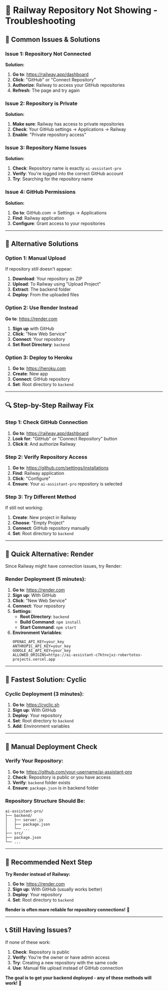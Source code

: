 # 🔧 Railway Repository Not Showing - Troubleshooting

## 🚨 **Common Issues & Solutions**

### **Issue 1: Repository Not Connected**
**Solution:**
1. **Go to**: https://railway.app/dashboard
2. **Click**: "GitHub" or "Connect Repository"
3. **Authorize**: Railway to access your GitHub repositories
4. **Refresh**: The page and try again

### **Issue 2: Repository is Private**
**Solution:**
1. **Make sure**: Railway has access to private repositories
2. **Check**: Your GitHub settings → Applications → Railway
3. **Enable**: "Private repository access"

### **Issue 3: Repository Name Issues**
**Solution:**
1. **Check**: Repository name is exactly `ai-assistant-pro`
2. **Verify**: You're logged into the correct GitHub account
3. **Try**: Searching for the repository name

### **Issue 4: GitHub Permissions**
**Solution:**
1. **Go to**: GitHub.com → Settings → Applications
2. **Find**: Railway application
3. **Configure**: Grant access to your repositories

---

## 🔄 **Alternative Solutions**

### **Option 1: Manual Upload**
If repository still doesn't appear:

1. **Download**: Your repository as ZIP
2. **Upload**: To Railway using "Upload Project"
3. **Extract**: The backend folder
4. **Deploy**: From the uploaded files

### **Option 2: Use Render Instead**
**Go to**: https://render.com
1. **Sign up** with GitHub
2. **Click**: "New Web Service"
3. **Connect**: Your repository
4. **Set Root Directory**: `backend`

### **Option 3: Deploy to Heroku**
1. **Go to**: https://heroku.com
2. **Create**: New app
3. **Connect**: GitHub repository
4. **Set**: Root directory to `backend`

---

## 🔍 **Step-by-Step Railway Fix**

### **Step 1: Check GitHub Connection**
1. **Go to**: https://railway.app/dashboard
2. **Look for**: "GitHub" or "Connect Repository" button
3. **Click it**: And authorize Railway

### **Step 2: Verify Repository Access**
1. **Go to**: https://github.com/settings/installations
2. **Find**: Railway application
3. **Click**: "Configure"
4. **Ensure**: Your `ai-assistant-pro` repository is selected

### **Step 3: Try Different Method**
If still not working:
1. **Create**: New project in Railway
2. **Choose**: "Empty Project"
3. **Connect**: GitHub repository manually
4. **Set**: Root directory to `backend`

---

## 🎯 **Quick Alternative: Render**

Since Railway might have connection issues, try Render:

### **Render Deployment (5 minutes):**
1. **Go to**: https://render.com
2. **Sign up**: With GitHub
3. **Click**: "New Web Service"
4. **Connect**: Your repository
5. **Settings**:
   - **Root Directory**: `backend`
   - **Build Command**: `npm install`
   - **Start Command**: `npm start`
6. **Environment Variables**:
   ```
   OPENAI_API_KEY=your_key
   ANTHROPIC_API_KEY=your_key
   GOOGLE_AI_API_KEY=your_key
   ALLOWED_ORIGINS=https://ai-assistant-c7ktnvjxz-robertotos-projects.vercel.app
   ```

---

## 🚀 **Fastest Solution: Cyclic**

### **Cyclic Deployment (3 minutes):**
1. **Go to**: https://cyclic.sh
2. **Sign up**: With GitHub
3. **Deploy**: Your repository
4. **Set**: Root directory to `backend`
5. **Add**: Environment variables

---

## 🔧 **Manual Deployment Check**

### **Verify Your Repository:**
1. **Go to**: https://github.com/your-username/ai-assistant-pro
2. **Check**: Repository is public or you have access
3. **Verify**: `backend` folder exists
4. **Ensure**: `package.json` is in backend folder

### **Repository Structure Should Be:**
```
ai-assistant-pro/
├── backend/
│   ├── server.js
│   ├── package.json
│   └── ...
├── src/
├── package.json
└── ...
```

---

## 🎉 **Recommended Next Step**

**Try Render instead of Railway:**
1. **Go to**: https://render.com
2. **Sign up**: With GitHub (usually works better)
3. **Deploy**: Your repository
4. **Set**: Root directory to `backend`

**Render is often more reliable for repository connections!** 🚀

---

## 📞 **Still Having Issues?**

If none of these work:
1. **Check**: Repository is public
2. **Verify**: You're the owner or have admin access
3. **Try**: Creating a new repository with the same code
4. **Use**: Manual file upload instead of GitHub connection

**The goal is to get your backend deployed - any of these methods will work!** 🎯

